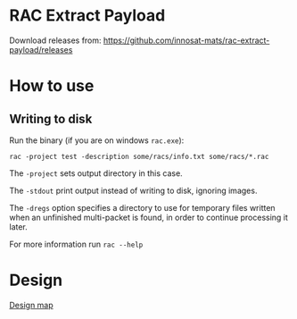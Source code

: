 # RAC Extract Payload

Download releases from:
https://github.com/innosat-mats/rac-extract-payload/releases

# How to use
## Writing to disk

Run the binary (if you are on windows `rac.exe`):

`rac -project test -description some/racs/info.txt some/racs/*.rac`

The `-project` sets output directory in this case.

The `-stdout` print output instead of writing to disk, ignoring images.

The `-dregs` option specifies a directory to use for temporary files written when an unfinished multi-packet is found, in order to continue processing it later.

For more information run `rac --help`

# Design
[Design map](docs/README.md)
